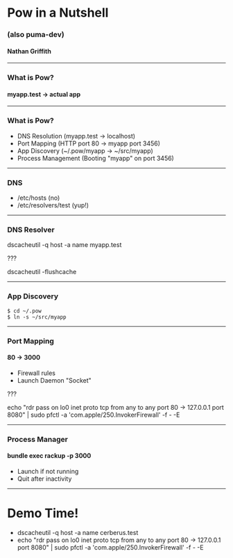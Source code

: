 # Pow in a Nutshell

### (also puma-dev)

#### Nathan Griffith

---

### What is Pow?

#### myapp.test -> actual app

---

### What is Pow?

- DNS Resolution (myapp.test -> localhost)
- Port Mapping (HTTP port 80 -> myapp port 3456)
- App Discovery (~/.pow/myapp -> ~/src/myapp)
- Process Management (Booting "myapp" on port 3456)

---

### DNS

- /etc/hosts (no)
- /etc/resolvers/test (yup!)

---

### DNS Resolver

dscacheutil -q host -a name myapp.test

???

dscacheutil -flushcache

---

### App Discovery

```
$ cd ~/.pow
$ ln -s ~/src/myapp
```

---

### Port Mapping

#### 80 -> 3000

- Firewall rules
- Launch Daemon "Socket"

???

echo "rdr pass on lo0 inet proto tcp from any to any port 80 -> 127.0.0.1 port 8080" | sudo pfctl -a 'com.apple/250.InvokerFirewall' -f - -E

---

### Process Manager

#### bundle exec rackup -p 3000

- Launch if not running
- Quit after inactivity

---

# Demo Time!

- dscacheutil -q host -a name cerberus.test
- echo "rdr pass on lo0 inet proto tcp from any to any port 80 -> 127.0.0.1 port 8080" | sudo pfctl -a 'com.apple/250.InvokerFirewall' -f - -E
